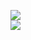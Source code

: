 [![](https://img.shields.io/badge/Made%20With-Github%20Spray-lightgrey.svg?style=for-the-badge&logo=github)](https://github.com/Annihil/github-spray#1764)  
[![](https://i.imgur.com/2DrTn0Z.gif)](https://github.com/Annihil/github-spray)